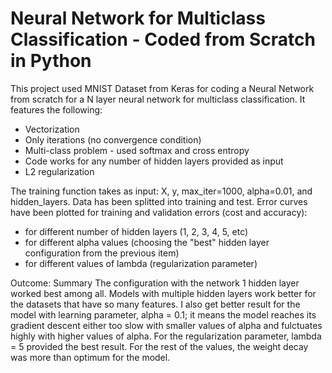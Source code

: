 # Neural Network for Multiclass Classification - Coded from Scratch in Python

This project used MNIST Dataset from Keras for coding a Neural Network from scratch for a N layer neural network for multiclass classification. It features the following: 
- Vectorization
- Only iterations (no convergence condition)
- Multi-class problem - used softmax and cross entropy
- Code works for any number of hidden layers provided as input
- L2 regularization

The training function takes as input: X, y, max_iter=1000, alpha=0.01, and hidden_layers. Data has been splitted into training and test. Error curves have been plotted for training and validation errors (cost and accuracy):
- for different number of hidden layers (1, 2, 3, 4, 5, etc)
- for different alpha values (choosing the "best" hidden layer configuration from the previous item)
- for different values of lambda (regularization parameter)

Outcome:
Summary
The configuration with the network 1 hidden layer worked best among all. Models with multiple hidden layers work better for the datasets that have so many features. I also get better result for the model with learning parameter, alpha = 0.1; it means the model reaches its gradient descent either too slow with smaller values of alpha and fulctuates highly with higher values of alpha. For the regularization parameter, lambda = 5 provided the best result. For the rest of the values, the weight decay was more than optimum for the model.
